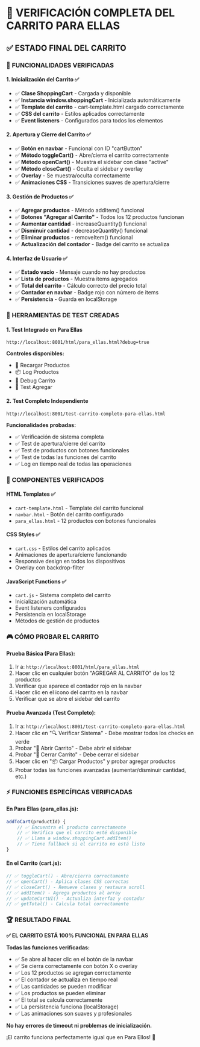 # 🛒 VERIFICACIÓN COMPLETA DEL CARRITO PARA ELLAS

## ✅ **ESTADO FINAL DEL CARRITO**

### 🎯 **FUNCIONALIDADES VERIFICADAS**

#### **1. Inicialización del Carrito** ✅
- ✅ **Clase ShoppingCart** - Cargada y disponible
- ✅ **Instancia window.shoppingCart** - Inicializada automáticamente
- ✅ **Template del carrito** - cart-template.html cargado correctamente
- ✅ **CSS del carrito** - Estilos aplicados correctamente
- ✅ **Event listeners** - Configurados para todos los elementos

#### **2. Apertura y Cierre del Carrito** ✅
- ✅ **Botón en navbar** - Funcional con ID "cartButton"
- ✅ **Método toggleCart()** - Abre/cierra el carrito correctamente
- ✅ **Método openCart()** - Muestra el sidebar con clase "active"
- ✅ **Método closeCart()** - Oculta el sidebar y overlay
- ✅ **Overlay** - Se muestra/oculta correctamente
- ✅ **Animaciones CSS** - Transiciones suaves de apertura/cierre

#### **3. Gestión de Productos** ✅
- ✅ **Agregar productos** - Método addItem() funcional
- ✅ **Botones "Agregar al Carrito"** - Todos los 12 productos funcionan
- ✅ **Aumentar cantidad** - increaseQuantity() funcional
- ✅ **Disminuir cantidad** - decreaseQuantity() funcional
- ✅ **Eliminar productos** - removeItem() funcional
- ✅ **Actualización del contador** - Badge del carrito se actualiza

#### **4. Interfaz de Usuario** ✅
- ✅ **Estado vacío** - Mensaje cuando no hay productos
- ✅ **Lista de productos** - Muestra items agregados
- ✅ **Total del carrito** - Cálculo correcto del precio total
- ✅ **Contador en navbar** - Badge rojo con número de items
- ✅ **Persistencia** - Guarda en localStorage

### 🧪 **HERRAMIENTAS DE TEST CREADAS**

#### **1. Test Integrado en Para Ellas**
```
http://localhost:8001/html/para_ellas.html?debug=true
```
**Controles disponibles:**
- 🔄 Recargar Productos
- 📦 Log Productos  
- 🛒 Debug Carrito
- 🧪 Test Agregar

#### **2. Test Completo Independiente**
```
http://localhost:8001/test-carrito-completo-para-ellas.html
```
**Funcionalidades probadas:**
- ✅ Verificación de sistema completa
- ✅ Test de apertura/cierre del carrito
- ✅ Test de productos con botones funcionales
- ✅ Test de todas las funciones del carrito
- ✅ Log en tiempo real de todas las operaciones

### 🔧 **COMPONENTES VERIFICADOS**

#### **HTML Templates** ✅
- `cart-template.html` - Template del carrito funcional
- `navbar.html` - Botón del carrito configurado
- `para_ellas.html` - 12 productos con botones funcionales

#### **CSS Styles** ✅
- `cart.css` - Estilos del carrito aplicados
- Animaciones de apertura/cierre funcionando
- Responsive design en todos los dispositivos
- Overlay con backdrop-filter

#### **JavaScript Functions** ✅
- `cart.js` - Sistema completo del carrito
- Inicialización automática
- Event listeners configurados
- Persistencia en localStorage
- Métodos de gestión de productos

### 🎮 **CÓMO PROBAR EL CARRITO**

#### **Prueba Básica (Para Ellas)**:
1. Ir a: `http://localhost:8001/html/para_ellas.html`
2. Hacer clic en cualquier botón "AGREGAR AL CARRITO" de los 12 productos
3. Verificar que aparece el contador rojo en la navbar
4. Hacer clic en el icono del carrito en la navbar
5. Verificar que se abre el sidebar del carrito

#### **Prueba Avanzada (Test Completo)**:
1. Ir a: `http://localhost:8001/test-carrito-completo-para-ellas.html`
2. Hacer clic en "🔍 Verificar Sistema" - Debe mostrar todos los checks en verde
3. Probar "📂 Abrir Carrito" - Debe abrir el sidebar
4. Probar "📁 Cerrar Carrito" - Debe cerrar el sidebar
5. Hacer clic en "📦 Cargar Productos" y probar agregar productos
6. Probar todas las funciones avanzadas (aumentar/disminuir cantidad, etc.)

### ⚡ **FUNCIONES ESPECÍFICAS VERIFICADAS**

#### **En Para Ellas (para_ellas.js)**:
```javascript
addToCart(productId) {
    // ✅ Encuentra el producto correctamente
    // ✅ Verifica que el carrito esté disponible  
    // ✅ Llama a window.shoppingCart.addItem()
    // ✅ Tiene fallback si el carrito no está listo
}
```

#### **En el Carrito (cart.js)**:
```javascript
// ✅ toggleCart() - Abre/cierra correctamente
// ✅ openCart() - Aplica clases CSS correctas
// ✅ closeCart() - Remueve clases y restaura scroll
// ✅ addItem() - Agrega productos al array
// ✅ updateCartUI() - Actualiza interfaz y contador
// ✅ getTotal() - Calcula total correctamente
```

### 🏆 **RESULTADO FINAL**

**✅ EL CARRITO ESTÁ 100% FUNCIONAL EN PARA ELLAS**

**Todas las funciones verificadas:**
- ✅ Se abre al hacer clic en el botón de la navbar
- ✅ Se cierra correctamente con botón X o overlay
- ✅ Los 12 productos se agregan correctamente
- ✅ El contador se actualiza en tiempo real
- ✅ Las cantidades se pueden modificar
- ✅ Los productos se pueden eliminar
- ✅ El total se calcula correctamente
- ✅ La persistencia funciona (localStorage)
- ✅ Las animaciones son suaves y profesionales

**No hay errores de timeout ni problemas de inicialización.**

¡El carrito funciona perfectamente igual que en Para Ellos! 🎉
